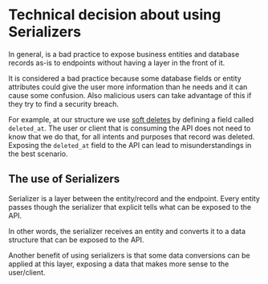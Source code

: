 # Technical decision about using Serializers

In general, is a bad practice to expose business entities and database records as-is to endpoints without having a layer in the front of it.

It is considered a bad practice because some database fields or entity attributes could give the user more information than he needs and it can cause some confusion. Also malicious users can take advantage of this if they try to find a security breach.

For example, at our structure we use [soft deletes](https://github.com/williamweckl/star_wars_api/blob/main/priv/doc/tech-decisions/soft-delete.md) by defining a field called `deleted_at`. The user or client that is consuming the API does not need to know that we do that, for all intents and purposes that record was deleted. Exposing the `deleted_at` field to the API can lead to misunderstandings in the best scenario.

## The use of Serializers

Serializer is a layer between the entity/record and the endpoint. Every entity passes though the serializer that explicit tells what can be exposed to the API.

In other words, the serializer receives an entity and converts it to a data structure that can be exposed to the API.

Another benefit of using serializers is that some data conversions can be applied at this layer, exposing a data that makes more sense to the user/client.

